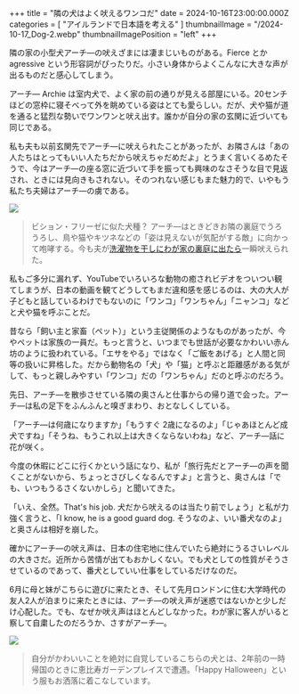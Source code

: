 +++
title = "隣の犬はよく吠えるワンコだ"
date = 2024-10-16T23:00:00.000Z
categories = [ "アイルランドで日本語を考える" ]
thumbnailImage = "/2024-10-17_Dog-2.webp"
thumbnailImagePosition = "left"
+++

隣の家の小型犬アーチ―の吠えざまには凄まじいものがある。Fierce とか agressive という形容詞がぴったりだ。小さい身体からよくこんなに大きな声が出るものだと感心してしまう。

<!--more-->

アーチ― Archie は室内犬で、よく家の前の通りが見える部屋にいる。20センチほどの窓枠に寝そべって外を眺めている姿はとても愛らしい。だが、犬や猫が道を通ると猛烈な勢いでワンワンと吠え出す。誰かが自分の家の玄関に近づいても同じである。

私も夫も以前玄関先でアーチ―に吠えられたことがあったが、お隣さんは「あの人たちはとってもいい人たちだから吠えちゃだめだよ」とうまく言いくるめたそうで、今はアーチ―の座る窓に近づいて手を振っても興味のなさそうな目で見返され、ときには見向きもされない。そのつれない感じもまた魅力的で、いやもう私たち夫婦はアーチ―の虜である。

![](/2024-10-17_Dog-2.webp)

> ビション・フリーゼに似た犬種？ アーチ―はときどきお隣の裏庭でうろうろし、鳥や猫やキツネなどの「姿は見えないが気配がする敵」に向かって咆哮する。今も夫が[洗濯物を干しにわが家の裏庭に出たら](https://www.riastra.com/2021/04/%E6%B4%97%E6%BF%AF%E7%89%A9%E3%82%92%E5%A4%96%E3%81%AB%E5%B9%B2%E3%81%99%E5%B9%B8%E3%81%9B/)一瞬吠えられた。

私もご多分に漏れず、YouTubeでいろいろな動物の癒されビデオをついつい観てしまうが、日本の動画を観てどうしてもまだ違和感を感じるのは、大の大人が子どもと話しているわけでもないのに「ワンコ」「ワンちゃん」「ニャンコ」などと犬や猫を呼ぶことだ。

昔なら「飼い主と家畜（ペット）」という主従関係のようなものがあったが、今やペットは家族の一員だ。もっと言うと、いつまでも世話が必要なかわいい赤ん坊のように扱われている。「エサをやる」ではなく「ご飯をあげる」と人間と同等の扱いに昇格した。だから動物名の「犬」や「猫」と呼ぶと距離感がある気がして、もっと親しみやすい「ワンコ」だの「ワンちゃん」だのと呼ぶのだろう。

先日、アーチ―を散歩させている隣の奥さんと仕事からの帰り道で会った。アーチ―は私の足下をふんふんと嗅ぎまわり、おとなしくしている。

「アーチ―は何歳になりますか」「もうすぐ 2歳になるのよ」「じゃあほとんど成犬ですね」「そうね、もうこれ以上は大きくならないわね」など、アーチ―話に花が咲く。

今度の休暇にどこに行くかという話になり、私が「旅行先だとアーチ―の声を聞くことがないから、ちょっとさびしくなるんですよ」と言うと、奥さんは「でも、いつもうるさくないかしら」と聞いてきた。

「いえ、全然。That's his job. 犬だから吠えるのは当たり前でしょう」と私が力強く言うと、「I know, he is a good guard dog. そうなのよ、いい番犬なのよ」と奥さんは相好を崩した。

確かにアーチ―の吠え声は、日本の住宅地に住んでいたら絶対にうるさいレベルの大きさだ。近所から苦情が出てもおかしくない。でも犬としての性質がそうさせているのであって、番犬としていい仕事をしているだけなのだ。

6月に母と妹がこちらに遊びに来たとき、そして先月ロンドンに住む大学時代の友人2人が泊まりに来たときには、アーチ―の吠え声が迷惑ではないかと少しだけ心配した。でも、なぜか吠え声はほとんどしなかった。わが家に客人がいると察して自粛したのだろうか、さすがアーチ―。

![](/2024-10-17_Dog-1.webp)

> 自分がかわいいことを絶対に自覚しているこちらの犬とは、2年前の一時帰国のときに恵比寿ガーデンプレイスで遭遇。「Happy Halloween」という服もお洒落に着こなしています。
